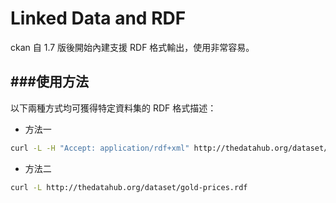 # Linked Data and RDF

<script type="text/javascript" src="js/general.js"></script>

ckan 自 1.7 版後開始內建支援 RDF 格式輸出，使用非常容易。

###使用方法
---
以下兩種方式均可獲得特定資料集的 RDF 格式描述：

* 方法一
```Bash
curl -L -H "Accept: application/rdf+xml" http://thedatahub.org/dataset/gold-prices
```

* 方法二
```Bash
curl -L http://thedatahub.org/dataset/gold-prices.rdf
```


